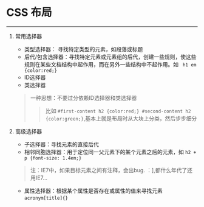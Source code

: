 # CSS 布局 #

----------
1. 常用选择器
	
	- 类型选择器： 寻找特定类型的元素，如段落或标题
	- 后代/包含选择器：寻找特定元素或元素组的后代，创建一些规则，使这些规则在某些文档结构中起作用，而在另外一些结构中不起作用。如 ` h1 em {color:red;}`
	- ID选择器
	- 类选择器

	> 一种思想：不要过分依赖ID选择器和类选择器
	>> 比如 `#first-content h2 {color:red;} #second-content h2 {color:green;}`,基本上就是布局时从大块上分类，然后步步细分
	
2.	高级选择器 

	- 子选择器：寻找元素的直接后代
	- 相邻同胞选择器：用于定位同一父元素下的某个元素之后的元素，如        ` h2 + p {font-size: 1.4em;} `

	> 注：IE7中，如果目标元素之间有注释，会出bug.  ：],都什么年代了还用IE7...

	- 属性选择器：根据某个属性是否存在或属性的值来寻找元素`acronym[title]{}`